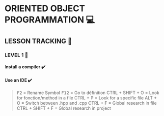 # ORIENTED OBJECT PROGRAMMATION :computer:

## LESSON TRACKING :memo:

### LEVEL 1 :pill:

#### Install a compiler :heavy_check_mark:

#### Use an IDE :heavy_check_mark:
>   <kbd>F2</kbd>  =   Rename Symbol
>   <kbd>F12</kbd> =   Go to définition
>   <kdb>CTRL + SHIFT + O</kdb>    =   Look for fonction/method in a file
>   <kdb>CTRL + P</kdb>    =   Look for a specific file
>   <qdb>ALT + O</kdb>     =    Switch between .hpp and .cpp 
>   <kdb>CTRL + F</kdb>   =   Global research in file
>   <kdb>CTRL + SHIFT + F</kdb>   =   Global research in project
